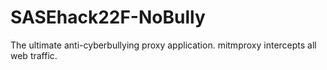 # SASEhack22F-NoBully

The ultimate anti-cyberbullying proxy application.
mitmproxy intercepts all web traffic.

